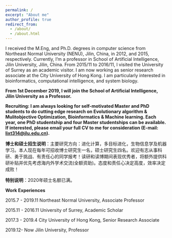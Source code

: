 ```yaml
---
permalink: /
excerpt: "About me"
author_profile: true
redirect_from: 
  - /about/
  - /about.html
---
```


I received the M.Eng, and Ph.D. degrees in computer science from Northeast Normal University (NENU), Jilin, China, in 2012, and 2015, respectively. Currently, I’m a professor in School of Artificial Intelligence, Jilin University, Jilin, China. From 2015/11 to 2016/11, I visited the University of Surrey as an academic visitor. I am now working as senior research associate at the City University of Hong Kong. I am particularly interested in bioinformatics, computational intelligence, and system biology. 



**From 1st December 2019, I will join the School of Artificial Intelligence, Jilin University as a Professor.**

**Recruiting: I am always looking for self-motivated Master and PhD students to do cutting edge research on Evolutionary algorithm & Mulitobjective Optimization, Bioinformatics & Machine learning. Each year, one PhD studentship and four Master studentships can be available. If interested, please email your full CV to me for consideration (E-mail: lixt314@jlu.edu.cn).**

**博士和硕士招生说明**：主要研究方向：进化计算，多目标进化，生物信息学及机器学习。本人现在每年可招收博士研究生一名，硕士研究生四名。欢迎有志从事科研、勇于挑战、有责任心的同学报考！读研和读博期间表现优秀者，将额外提供科研补贴并优先考虑海内外学术交流(全额资助)。态度和责任心决定高度，效率决定成败！

**特别说明**：2020年硕士名额已满。



**Work Experiences**

2015.7 - 2019.11 Northeast Normal University, Associate Professor

2015.11 - 2016.11 University of Surrey, Academic Scholar

2017.3 - 2019.4 City University of Hong Kong, Senior Research Associate

2019.12- Now     Jilin University, Professor


<script type="text/javascript" src="//rf.revolvermaps.com/0/0/8.js?i=5krueszsjxy&amp;m=2&amp;c=ff0000&amp;cr1=ffffff&amp;f=arial&amp;l=33" async="async"></script>
